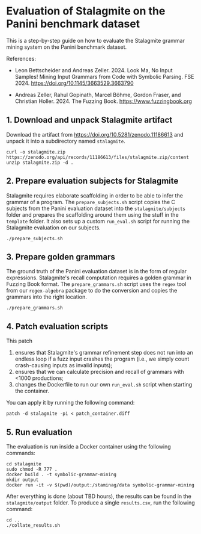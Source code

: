 # Evaluation of Stalagmite on the Panini benchmark dataset

This is a step-by-step guide on how to evaluate the Stalagmite grammar mining system on the Panini benchmark dataset.

References:

* Leon Bettscheider and Andreas Zeller. 2024. Look Ma, No Input Samples! Mining Input Grammars from Code with Symbolic Parsing. FSE 2024. https://doi.org/10.1145/3663529.3663790

* Andreas Zeller, Rahul Gopinath, Marcel Böhme, Gordon Fraser, and Christian Holler. 2024. The Fuzzing Book. https://www.fuzzingbook.org

## 1. Download and unpack Stalagmite artifact

Download the artifact from https://doi.org/10.5281/zenodo.11186613 and unpack it into a subdirectory named `stalagmite`.

```shell
curl -o stalagmite.zip https://zenodo.org/api/records/11186613/files/stalagmite.zip/content
unzip stalagmite.zip -d .
```

## 2. Prepare evaluation subjects for Stalagmite

Stalagmite requires elaborate scaffolding in order to be able to infer the grammar of a program. The `prepare_subjects.sh` script copies the C subjects from the Panini evaluation dataset into the `stalagmite/subjects` folder and prepares the scaffolding around them using the stuff in the `template` folder. It also sets up a custom `run_eval.sh` script for running the Stalagmite evaluation on our subjects.

```shell
./prepare_subjects.sh
```

## 3. Prepare golden grammars

The ground truth of the Panini evaluation dataset is in the form of regular expressions. Stalagmite's recall computation requires a golden grammar in Fuzzing Book format. The `prepare_grammars.sh` script uses the `regex` tool from our `regex-algebra` package to do the conversion and copies the grammars into the right location.

```shell
./prepare_grammars.sh
```

## 4. Patch evaluation scripts

This patch

  1. ensures that Stalagmite's grammar refinement step does not run into an endless loop if a fuzz input crashes the program (i.e., we simply count crash-causing inputs as invalid inputs);
  2. ensures that we can calculate precision and recall of grammars with <1000 productions;
  3. changes the Dockerfile to run our own `run_eval.sh` script when starting the container.

You can apply it by running the following command:

```shell
patch -d stalagmite -p1 < patch_container.diff 
```

## 5. Run evaluation

The evaluation is run inside a Docker container using the following commands:

```shell
cd stalagmite
sudo chmod -R 777 .
docker build . -t symbolic-grammar-mining
mkdir output
docker run -it -v $(pwd)/output:/staminag/data symbolic-grammar-mining
```

After everything is done (about TBD hours), the results can be found in the `stalagmite/output` folder. To produce a single `results.csv`, run the following command:

```shell
cd ..
./collate_results.sh
```
